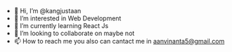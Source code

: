 - 👋 Hi, I’m @kangjustaan
- 👀 I’m interested in Web Development
- 🌱 I’m currently learning React Js
- 💞️ I’m looking to collaborate on maybe not
- 📫 How to reach me you also can cantact me in aanvinanta5@gmail.com

<!---
kangjustaan/kangjustaan is a ✨ special ✨ repository because its `README.md` (this file) appears on your GitHub profile.
You can click the Preview link to take a look at your changes.
--->
